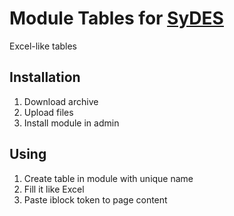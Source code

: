 # Module Tables for [SyDES](https://github.com/artygrand/SyDES)

Excel-like tables

## Installation

1. Download archive
2. Upload files
3. Install module in admin

## Using

1. Create table in module with unique name
2. Fill it like Excel
3. Paste iblock token to page content
